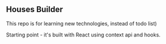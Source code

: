 ## Houses Builder 

This repo is for learning new technologies, instead of todo list)

Starting point - it's built with React using context api and hooks.
